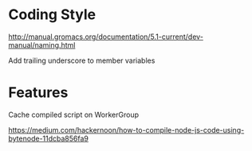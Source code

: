 # Coding Style
http://manual.gromacs.org/documentation/5.1-current/dev-manual/naming.html

Add trailing underscore to member variables

# Features
Cache compiled script on WorkerGroup

https://medium.com/hackernoon/how-to-compile-node-js-code-using-bytenode-11dcba856fa9
